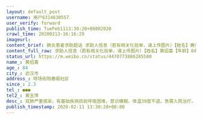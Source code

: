 ```yaml
---
layout: default_post
username: 用户6314630557
user_verify: forward
publish_time: TueFeb1113:30:20+08002020
crawl_time: 20200213-16:16:29
imageurl: 
content_brief: 肺炎患者求助超话 求助人信息（若有相关化验单，请上传图片）【姓名】黄绍喜【年龄】84【所在城市】武汉市【所在小区、社区】球场街阳春阁社区【患病时间】2.3【联系方式】●●●【其他紧急联系人】黄玉萍【病情描述】双肺严重感染，有基础疾病目前呼吸困难，意识模糊，体温39度不退 ...全文
content_full_raw: 求助人信息（若有相关化验单，请上传图片）【姓名】黄绍喜【年龄】84【所在城市】武汉市【所在小区、社区】球场街阳春阁社区【患病时间】2.3【联系方式】●●●【其他紧急联系人】黄玉萍【病情描述】双肺严重感染，有基础疾病目前呼吸困难，意识模糊，体温39度不退，急需入院治疗。武汉·武汉现代城
status_url: https://m.weibo.cn/status/4470773886285580
name_: 黄绍喜
age_: 84
city_: 武汉市
address_: 球场街阳春阁社区
since_: 2.3
tel_: ●●●
tel2_: 黄玉萍
desc_: 双肺严重感染，有基础疾病目前呼吸困难，意识模糊，体温39度不退，急需入院治疗。武汉·武汉现代城
publish_timestamp: 2020-02-11 13:30:20+08:00
---
```

